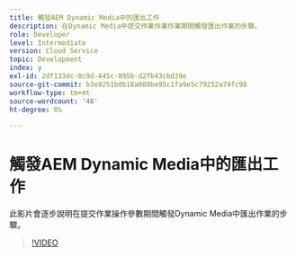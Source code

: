 ```yaml
---
title: 觸發AEM Dynamic Media中的匯出工作
description: 在Dynamic Media中提交作業作業作業期間觸發匯出作業的步驟。
role: Developer
level: Intermediate
version: Cloud Service
topic: Development
index: y
exl-id: 2df133dc-8c9d-445c-895b-d2fb43cbd39e
source-git-commit: b3e9251bdb18a008be95c1fa9e5c79252a74fc98
workflow-type: tm+mt
source-wordcount: '46'
ht-degree: 0%

---
```


# 觸發AEM Dynamic Media中的匯出工作

此影片會逐步說明在提交作業操作參數期間觸發Dynamic Media中匯出作業的步驟。

>[!VIDEO](https://video.tv.adobe.com/v/335454?quality=12&learn=on)
